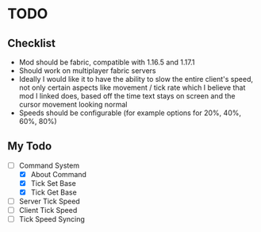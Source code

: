 # TODO

## Checklist

- Mod should be fabric, compatible with 1.16.5 and 1.17.1
- Should work on multiplayer fabric servers
- Ideally I would like it to have the ability to slow the entire client's speed, not only certain aspects like movement / tick rate which I believe that mod I linked does, based off the time text stays on screen and the cursor movement looking normal
- Speeds should be configurable (for example options for 20%, 40%, 60%, 80%)

## My Todo

- [ ] Command System
  - [X] About Command
  - [X] Tick Set Base
  - [X] Tick Get Base
- [ ] Server Tick Speed
- [ ] Client Tick Speed
- [ ] Tick Speed Syncing